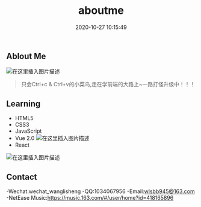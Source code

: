 ﻿---
title: aboutme
date: 2020-10-27 10:15:49
type: "aboutme"
---


## Ablout Me
![在这里插入图片描述](https://img-blog.csdnimg.cn/2020102820120188.png?x-oss-process=image/watermark,type_ZmFuZ3poZW5naGVpdGk,shadow_10,text_aHR0cHM6Ly9ibG9nLmNzZG4ubmV0L3FxXzQzNTQ5NDI2,size_16,color_FFFFFF,t_70#pic_center)

> 只会Ctrl+c & Ctrl+v的小菜鸟,走在学前端的大路上~一路打怪升级中！！！


## Learning
 - HTML5
 - CSS3
 - JavaScript
 - Vue 2.0
 ![在这里插入图片描述](https://img-blog.csdnimg.cn/20201105232430685.jpg?x-oss-process=image/watermark,type_ZmFuZ3poZW5naGVpdGk,shadow_10,text_aHR0cHM6Ly9ibG9nLmNzZG4ubmV0L3FxXzQzNTQ5NDI2,size_16,color_FFFFFF,t_70#pic_center)
 - React
 
![在这里插入图片描述](https://img-blog.csdnimg.cn/bdc2baa6381c43218e8d0bf9ec37952c.png#pic_center)

## Contact

 -Wechat:wechat_wanglisheng
 -QQ:1034067956
 -Email:wlsbb945@163.com
 -NetEase Music:https://music.163.com/#/user/home?id=418165896

